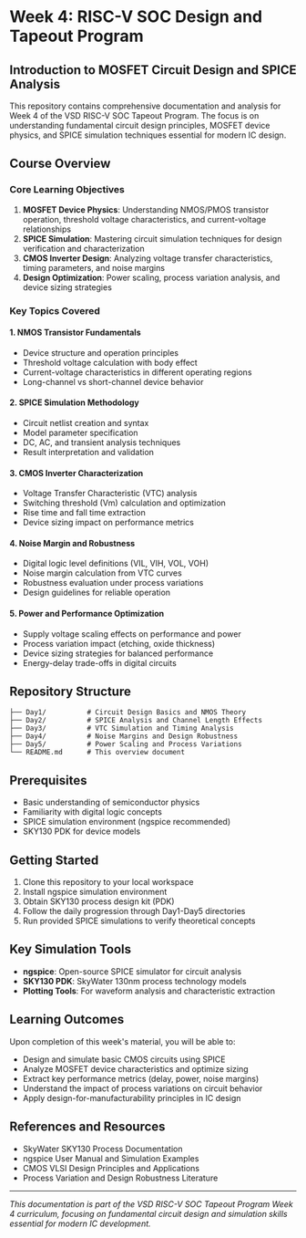 # Week 4: RISC-V SOC Design and Tapeout Program

## Introduction to MOSFET Circuit Design and SPICE Analysis

This repository contains comprehensive documentation and analysis for Week 4 of the VSD RISC-V SOC Tapeout Program. The focus is on understanding fundamental circuit design principles, MOSFET device physics, and SPICE simulation techniques essential for modern IC design.

## Course Overview

### Core Learning Objectives
1. **MOSFET Device Physics**: Understanding NMOS/PMOS transistor operation, threshold voltage characteristics, and current-voltage relationships
2. **SPICE Simulation**: Mastering circuit simulation techniques for design verification and characterization
3. **CMOS Inverter Design**: Analyzing voltage transfer characteristics, timing parameters, and noise margins
4. **Design Optimization**: Power scaling, process variation analysis, and device sizing strategies

### Key Topics Covered

#### 1. NMOS Transistor Fundamentals
- Device structure and operation principles
- Threshold voltage calculation with body effect
- Current-voltage characteristics in different operating regions
- Long-channel vs short-channel device behavior

#### 2. SPICE Simulation Methodology  
- Circuit netlist creation and syntax
- Model parameter specification
- DC, AC, and transient analysis techniques
- Result interpretation and validation

#### 3. CMOS Inverter Characterization
- Voltage Transfer Characteristic (VTC) analysis
- Switching threshold (Vm) calculation and optimization
- Rise time and fall time extraction
- Device sizing impact on performance metrics

#### 4. Noise Margin and Robustness
- Digital logic level definitions (VIL, VIH, VOL, VOH)
- Noise margin calculation from VTC curves
- Robustness evaluation under process variations
- Design guidelines for reliable operation

#### 5. Power and Performance Optimization
- Supply voltage scaling effects on performance and power
- Process variation impact (etching, oxide thickness)
- Device sizing strategies for balanced performance
- Energy-delay trade-offs in digital circuits

## Repository Structure

```
├── Day1/          # Circuit Design Basics and NMOS Theory
├── Day2/          # SPICE Analysis and Channel Length Effects  
├── Day3/          # VTC Simulation and Timing Analysis
├── Day4/          # Noise Margins and Design Robustness
├── Day5/          # Power Scaling and Process Variations
└── README.md      # This overview document
```

## Prerequisites

- Basic understanding of semiconductor physics
- Familiarity with digital logic concepts
- SPICE simulation environment (ngspice recommended)
- SKY130 PDK for device models

## Getting Started

1. Clone this repository to your local workspace
2. Install ngspice simulation environment
3. Obtain SKY130 process design kit (PDK)
4. Follow the daily progression through Day1-Day5 directories
5. Run provided SPICE simulations to verify theoretical concepts

## Key Simulation Tools

- **ngspice**: Open-source SPICE simulator for circuit analysis
- **SKY130 PDK**: SkyWater 130nm process technology models
- **Plotting Tools**: For waveform analysis and characteristic extraction

## Learning Outcomes

Upon completion of this week's material, you will be able to:
- Design and simulate basic CMOS circuits using SPICE
- Analyze MOSFET device characteristics and optimize sizing
- Extract key performance metrics (delay, power, noise margins)
- Understand the impact of process variations on circuit behavior
- Apply design-for-manufacturability principles in IC design

## References and Resources

- SkyWater SKY130 Process Documentation
- ngspice User Manual and Simulation Examples
- CMOS VLSI Design Principles and Applications
- Process Variation and Design Robustness Literature

---

*This documentation is part of the VSD RISC-V SOC Tapeout Program Week 4 curriculum, focusing on fundamental circuit design and simulation skills essential for modern IC development.*